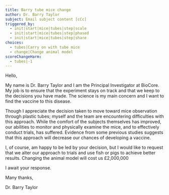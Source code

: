 ```yaml
---
title: Barry tube mice change
author: Dr. Barry Taylor
subject: Email subject content [cCc]
triggered_by:
  - init|start|mice|tubes|step|scale
  - init|start|mice|tubes|step|phased
  - init|start|mice|tubes|step|share
choices:
  - tubes|Carry on with tube mice
  - change|Change animal model
scoreChangeHarm:
  - tubes|-1
---
```


Hello,

My name is Dr. Barry Taylor and I am the Principal Investigator at BioCore. My job is to ensure that the experiment stays on track and that we keep to the decisions you have made. The science is my main concern and I want to find the vaccine to this disease.

Though I appreciate the decision taken to move toward mice observation through plastic tubes; myself and the team are encountering difficulties with this approach. While the comfort of the subjects themselves has improved, our abilities to monitor and physically examine the mice, and to effectively conduct trials, has suffered. Evidence from some previous studies suggests that this approach will decrease our chances of developing a vaccine.

I, of course, am happy to be led by your decision, but I would like to request that we alter our approach to trials and use fish or pigs to achieve better results. Changing the animal model will cost us £2,000,000

I await your response.

Many thanks,

Dr. Barry Taylor

